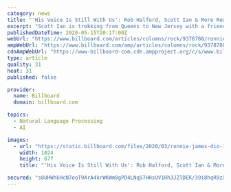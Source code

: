 ```yaml
---
category: news
title: "'His Voice Is Still With Us': Rob Halford, Scott Ian & More Remember Metal Giant Ronnie James Dio"
excerpt: "Scott Ian is trekking from Queens to New Jersey with a friend named Jimmy to see Black Sabbath at the then-named Brendan Byrne Arena. It’s the Mob Rules Tour, and Ronnie James Dio is just two years in with the band following Ozzy Osbourne’s firing."
publishedDateTime: 2020-05-15T20:17:00Z
webUrl: "https://www.billboard.com/articles/columns/rock/9378788/ronnie-james-dio-remembered-anniversary"
ampWebUrl: "https://www.billboard.com/amp/articles/columns/rock/9378788/ronnie-james-dio-remembered-anniversary"
cdnAmpWebUrl: "https://www-billboard-com.cdn.ampproject.org/c/s/www.billboard.com/amp/articles/columns/rock/9378788/ronnie-james-dio-remembered-anniversary"
type: article
quality: 31
heat: 31
published: false

provider:
  name: Billboard
  domain: billboard.com

topics:
  - Natural Language Processing
  - AI

images:
  - url: "https://static.billboard.com/files/2020/03/ronnie-james-dio-1987-u-billboard-1548-1585251488-1024x677.jpg"
    width: 1024
    height: 677
    title: "'His Voice Is Still With Us': Rob Halford, Scott Ian & More Remember Metal Giant Ronnie James Dio"

secured: "s8UHWhkHcN7eoT9ArA4krWKWm8gPD4LNqS7HHsUV1Hh3JZlDEK/39i8hqR9zXw9+HqTVqwQyCoSuD4lYF8Jph8seFfuZVAdISbiGt59moeoD/tuotP1+mqKjj/KLHUPw242PIaaYFHX4izpwINx1V9dM4S8yUqPM1cn/jM3s9NoER7TxjNVnBNEVtENrCfiyIDbo0EdtMD6oRx2qD0amYEGkN+Wn6G4UEK/yykXpbmTXJzmKN7h+rdAp7c4kdcJ5mX8vFVGcmC6IudCfzZbDvCwssXGrj2Tx5KgUX5UxkRyh3VCr9cpR3DcYrZLENXTaQoMYRYygFDb7MYlYAt59LHMR1QvkIZloLqdRIETblkPIroospXaD88Vl18f0LobTtODHnOISQ7RZdNQON9YdUuyH4SbUcfXDW6+YdROlVZ1h0BIFEhHrp8oMnQHq9zeWUxgP2Hm+XdopjZ0KRRtpgH7CoUs4zBx2yIEp2RdhxgQ=;okH22xiqXBeD8ICM0BTmmA=="
---
```


